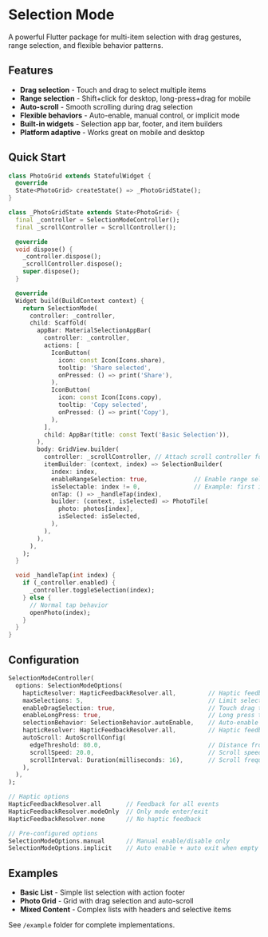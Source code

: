 # Selection Mode

A powerful Flutter package for multi-item selection with drag gestures, range selection, and flexible behavior patterns.

## Features

- **Drag selection** - Touch and drag to select multiple items
- **Range selection** - Shift+click for desktop, long-press+drag for mobile  
- **Auto-scroll** - Smooth scrolling during drag selection
- **Flexible behaviors** - Auto-enable, manual control, or implicit mode
- **Built-in widgets** - Selection app bar, footer, and item builders
- **Platform adaptive** - Works great on mobile and desktop

## Quick Start

```dart
class PhotoGrid extends StatefulWidget {
  @override
  State<PhotoGrid> createState() => _PhotoGridState();
}

class _PhotoGridState extends State<PhotoGrid> {
  final _controller = SelectionModeController();
  final _scrollController = ScrollController();

  @override
  void dispose() {
    _controller.dispose();
    _scrollController.dispose();
    super.dispose();
  }

  @override
  Widget build(BuildContext context) {
    return SelectionMode(
      controller: _controller,
      child: Scaffold(
        appBar: MaterialSelectionAppBar(
          controller: _controller,
          actions: [
            IconButton(
              icon: const Icon(Icons.share),
              tooltip: 'Share selected',
              onPressed: () => print('Share'),
            ),
            IconButton(
              icon: const Icon(Icons.copy),
              tooltip: 'Copy selected',
              onPressed: () => print('Copy'),
            ),
          ],
          child: AppBar(title: const Text('Basic Selection')),
        ),
        body: GridView.builder(
          controller: _scrollController, // Attach scroll controller for auto-scroll when dragging
          itemBuilder: (context, index) => SelectionBuilder(
            index: index,
            enableRangeSelection: true,             // Enable range selection
            isSelectable: index != 0,               // Example: first item not selectable
            onTap: () => _handleTap(index),
            builder: (context, isSelected) => PhotoTile(
              photo: photos[index],
              isSelected: isSelected,
            ),
          ),
        ),
      ),
    );
  }

  void _handleTap(int index) {
    if (_controller.enabled) {
      _controller.toggleSelection(index);
    } else {
      // Normal tap behavior
      openPhoto(index);
    }
  }
}
```

## Configuration

```dart
SelectionModeController(
  options: SelectionModeOptions(
    hapticResolver: HapticFeedbackResolver.all,         // Haptic feedback for all events
    maxSelections: 5,                                   // Limit selection count
    enableDragSelection: true,                          // Touch drag to select
    enableLongPress: true,                              // Long press to start
    selectionBehavior: SelectionBehavior.autoEnable,    // Auto-enable mode
    hapticResolver: HapticFeedbackResolver.all,         // Haptic feedback
    autoScroll: AutoScrollConfig(
      edgeThreshold: 80.0,                              // Distance from edge to trigger
      scrollSpeed: 20.0,                                // Scroll speed in pixels
      scrollInterval: Duration(milliseconds: 16),       // Scroll frequency
    ),
  ),
);

// Haptic options
HapticFeedbackResolver.all       // Feedback for all events
HapticFeedbackResolver.modeOnly  // Only mode enter/exit
HapticFeedbackResolver.none      // No haptic feedback

// Pre-configured options
SelectionModeOptions.manual      // Manual enable/disable only
SelectionModeOptions.implicit    // Auto enable + auto exit when empty  
```

## Examples

- **Basic List** - Simple list selection with action footer
- **Photo Grid** - Grid with drag selection and auto-scroll
- **Mixed Content** - Complex lists with headers and selective items

See `/example` folder for complete implementations.


